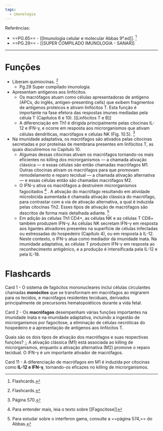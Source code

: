 ```yaml
---
tags:
  - imunologia
---
```

Referências: 
* ==PG.65== - [[Imunologia celular e molecular Abbas 9°.ed]]. [^1] 
* ==PG.29== - [[SUPER COMPILADO IMUNOLOGIA - SANAR]]
--- 
# Funções 
* Liberam quimiocinas. [^1] 
	* Pg.29 Super compilado imunologia. 
* Apresentam antígenos aos linfócitos. 
	* Os macrófagos atuam como células apresentadoras de antígeno (APCs, do inglês, antigen-presenting cells) que exibem fragmentos de antígenos proteicos e ativam linfócitos T. Esta função é importante na fase efetora das respostas imunes mediadas pela célula T (Capítulos 6 e 10). [[Linfócitos T e B]]
	* A diferenciação em Th1 é dirigida principalmente pelas citocinas IL-12 e  IFN-γ, e ocorre em resposta aos microrganismos que ativam células dendríticas, macrófagos e células NK (Fig. 10.5). [^3]
* Na imunidade adaptativa, os macrófagos são ativados pelas citocinas secretadas e por proteínas de membrana presentes em linfócitos T, as quais discutiremos no Capítulo 10.
	* Algumas dessas citocinas ativam os macrófagos tornando-os mais eficientes no killing dos microrganismos — a chamada ativação clássica — e essas células são então  chamadas macrófagos M1. Outras citocinas ativam os macrófagos para que promovam  remodelamento e reparo tecidual — a chamada ativação alternativa — e essas células  então são chamadas macrófagos M2.
	* O IFN-γ ativa os macrófagos a destruírem microrganismos fagocitados [^4] . A ativação do macrófago resultando em atividade  microbicida aumentada é chamada ativação clássica do macrófago, para contrastar com a via de ativação alternativa, a qual é induzida pelas citocinas Th2. Esses tipos de ativação de macrófagos são descritos de forma mais detalhada adiante. [^2]
	* Em adição às células Th1 CD4+, as células  NK e as células T CD8+ também produzem IFN-γ. As células NK secretam IFN-γ em resposta aos ligantes ativadores presentes na superfície de células infectadas ou estressadas do hospedeiro (Capítulo 4), ou em resposta à IL-12. Neste contexto, o IFN-γ atua como mediador da imunidade inata. Na imunidade adaptativa, as células T produzem IFN-γ em resposta ao reconhecimento antigênico, e a produção é intensificada pela IL-12 e pela IL-18.
# Flashcards
Card 1 - O sistema de fagócitos mononucleares inclui células circulantes chamadas **monócitos** que se transformam em macrófagos ao migrarem para os tecidos, e macrófagos residentes teciduais, derivados principalmente de precursores hematopoiéticos durante a vida fetal.

Card 2 - Os **macrófagos** desempenham várias funções importantes na imunidade inata e na imunidade adaptativa, incluindo a ingestão de microrganismos por fagocitose, a eliminação de células necróticas do hospedeiro e a apresentação de antígenos aos linfócitos T.

Quais são os dois tipos de ativação dos macrófagos e suas respectivas funções? ;; A ativação clássica (M1) está associada ao killing de microrganismos, enquanto a ativação alternativa (M2) promove o reparo tecidual. O IFN-γ é um importante ativador de macrófagos.

Card 11 - A diferenciação de macrófagos em M1 é induzida por citocinas como **IL-12 e IFN-γ**, tornando-os eficazes no killing de microrganismos.

[^1]: Flashcards. 
[^2]: Para estudar sobre o interferon gama, consulte a ==página 574,== do Abbas. 
[^3]: Página 570.
[^4]: Para entender mais, leia o texto sobre [[Fagocitose]]
